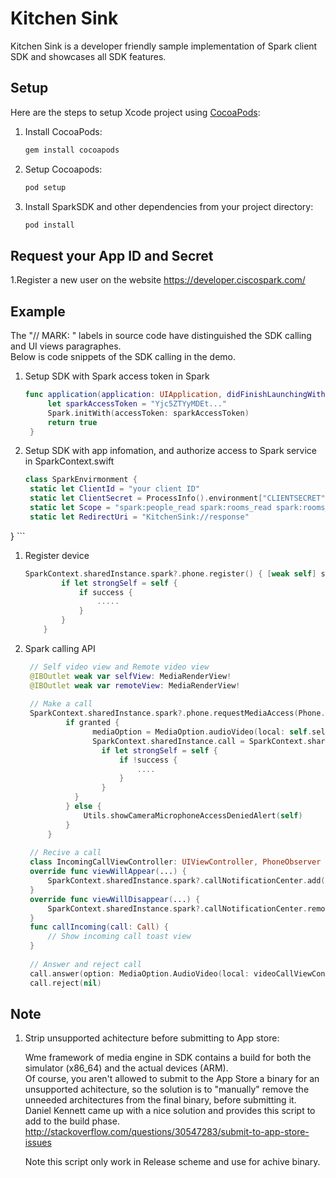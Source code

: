 # Kitchen Sink

Kitchen Sink is a developer friendly sample implementation of Spark client SDK and showcases all SDK features.

## Setup
Here are the steps to setup Xcode project using [CocoaPods](http://cocoapods.org):

1. Install CocoaPods:
    ```bash
    gem install cocoapods
    ```

1. Setup Cocoapods:
    ```bash
    pod setup
    ```

1. Install SparkSDK and other dependencies from your project directory:

    ```bash
    pod install
    ```
## Request your App ID and Secret
1.Register a new user on the website https://developer.ciscospark.com/ 
## Example
The "// MARK: " labels in source code have distinguished the SDK calling and UI views paragraphes.  
Below is code snippets of the SDK calling in the demo.

1. Setup SDK with Spark access token in Spark
   ```swift
   func application(application: UIApplication, didFinishLaunchingWithOptions launchOptions: [NSObject: AnyObject]?) -> Bool {
        let sparkAccessToken = "Yjc5ZTYyMDEt..."
        Spark.initWith(accessToken: sparkAccessToken)
        return true
    }
   ```
   
1. Setup SDK with app infomation, and authorize access to Spark service in SparkContext.swift
   ```swift
   class SparkEnvirmonment {
    static let ClientId = "your client ID"
    static let ClientSecret = ProcessInfo().environment["CLIENTSECRET"] ?? "your secret"
    static let Scope = "spark:people_read spark:rooms_read spark:rooms_write spark:memberships_read spark:memberships_write spark:messages_read spark:messages_write"
    static let RedirectUri = "KitchenSink://response"
}
    ```

1. Register device
    ```swift
    SparkContext.sharedInstance.spark?.phone.register() { [weak self] success in
            if let strongSelf = self {
                if success {
                    .....
                }
            }
        }
    ```
            
1. Spark calling API
    
   ```swift
    // Self video view and Remote video view
    @IBOutlet weak var selfView: MediaRenderView!
    @IBOutlet weak var remoteView: MediaRenderView!
    
    // Make a call
    SparkContext.sharedInstance.spark?.phone.requestMediaAccess(Phone.MediaAccessType.audioVideo) { granted in
            if granted {
                  mediaOption = MediaOption.audioVideo(local: self.selfView, remote: self.remoteView)
                  SparkContext.sharedInstance.call = SparkContext.sharedInstance.spark?.phone.dial(remoteAddr, option: mediaOption) { [weak self] success in
                    if let strongSelf = self {
                        if !success {
                            ....
                        }
                    }
              }  
            } else {
                Utils.showCameraMicrophoneAccessDeniedAlert(self)
            }
        }
    
    // Recive a call
    class IncomingCallViewController: UIViewController, PhoneObserver {
    override func viewWillAppear(...) {
        SparkContext.sharedInstance.spark?.callNotificationCenter.add(observer: self)
    }
    override func viewWillDisappear(...) {
        SparkContext.sharedInstance.spark?.callNotificationCenter.remove(observer: self)
    }
    func callIncoming(call: Call) {
        // Show incoming call toast view
    }
    
    // Answer and reject call
    call.answer(option: MediaOption.AudioVideo(local: videoCallViewController.selfView, remote: videoCallViewController.remoteView), completionHandler: nil)
    call.reject(nil)
    ```


## Note

1. Strip unsupported achitecture before submitting to App store:  

   Wme framework of media engine in SDK contains a build for both the simulator (x86_64) and the actual devices (ARM).  
   Of course, you aren't allowed to submit to the App Store a binary for an unsupported achitecture, so the solution is to "manually" remove the unneeded architectures from the final binary, before submitting it.  
   Daniel Kennett came up with a nice solution and provides this script to add to the build phase.  
   http://stackoverflow.com/questions/30547283/submit-to-app-store-issues
   
   Note this script only work in Release scheme and use for achive binary.
